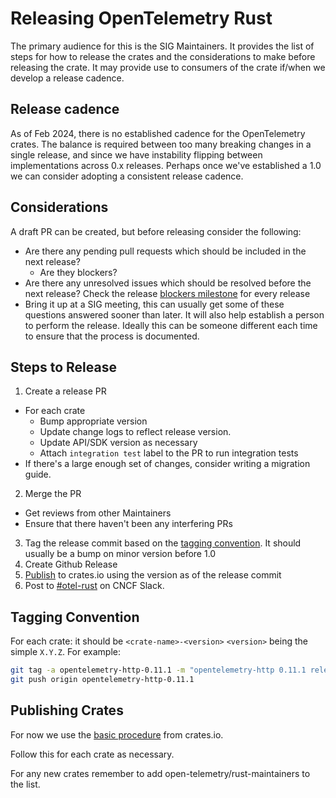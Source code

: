 # Releasing OpenTelemetry Rust

The primary audience for this is the SIG Maintainers. It provides the list of steps for how to release the crates and the
considerations to make before releasing the crate. It may provide use to consumers of the crate if/when we develop a
release cadence.

## Release cadence

As of Feb 2024, there is no established cadence for the OpenTelemetry crates. The balance is required between too many
breaking changes in a single release, and since we have instability flipping between implementations across 0.x
releases. Perhaps once we've established a 1.0 we can consider adopting a consistent release cadence.

## Considerations

A draft PR can be created, but before releasing consider the following:

* Are there any pending pull requests which should be included in the next release?
  * Are they blockers?
* Are there any unresolved issues which should be resolved before the next release? Check the release [blockers milestone](https://github.com/open-telemetry/opentelemetry-rust/milestones) for every release
* Bring it up at a SIG meeting, this can usually get some of these questions answered sooner than later. It will also
  help establish a person to perform the release. Ideally this can be someone different each time to ensure that the
  process is documented.

## Steps to Release

1. Create a release PR

* For each crate
  * Bump appropriate version
  * Update change logs to reflect release version.
  * Update API/SDK version as necessary
  * Attach `integration test` label to the PR to run integration tests
* If there's a large enough set of changes, consider writing a migration guide.

2. Merge the PR

* Get reviews from other Maintainers
* Ensure that there haven't been any interfering PRs

3. Tag the release commit based on the [tagging convention](#tagging-convention). It should usually be a bump on minor version before 1.0
4. Create Github Release
5. [Publish](#publishing-crates) to crates.io using the version as of the release commit
6. Post to [#otel-rust](https://cloud-native.slack.com/archives/C03GDP0H023) on CNCF Slack.

## Tagging Convention

For each crate: it should be `<crate-name>-<version>` `<version>` being the simple `X.Y.Z`.
For example:

```sh
git tag -a opentelemetry-http-0.11.1 -m "opentelemetry-http 0.11.1 release"
git push origin opentelemetry-http-0.11.1
```

## Publishing Crates

For now we use the [basic procedure](https://doc.rust-lang.org/cargo/reference/publishing.html) from crates.io.

Follow this for each crate as necessary.

For any new crates remember to add open-telemetry/rust-maintainers to the list.
